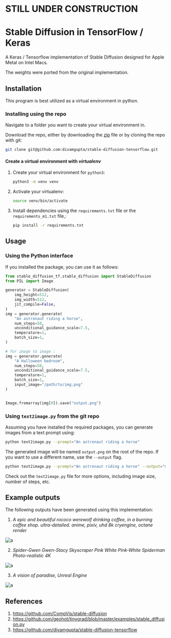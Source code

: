 # STILL UNDER CONSTRUCTION

# Stable Diffusion in TensorFlow / Keras

A Keras / Tensorflow implementation of Stable Diffusion designed for Apple Metal on Intel Macs.

The weights were ported from the original implementation.



## Installation

This program is best utilized as a virtual environment in python.

### Installing using the repo

Navigate to a folder you want to create your virtual environment in.

Download the repo, either by downloading the
[zip](https://github.com/divamgupta/stable-diffusion-tensorflow/archive/refs/heads/master.zip)
file or by cloning the repo with git:

```bash
git clone git@github.com:divamgupta/stable-diffusion-tensorflow.git
```

#### Create a virtual environment with *virtualenv*

1) Create your virtual environment for `python3`:

    ```bash
    python3 -m venv venv
    ```
   
2) Activate your virtualenv:

    ```bash
    source venv/bin/activate
    ```

3) Install dependencies using the `requirements.txt` file or the `requirements_m1.txt` file,:

    ```bash
    pip install -r requirements.txt
    ```

## Usage

### Using the Python interface

If you installed the package, you can use it as follows:

```python
from stable_diffusion_tf.stable_diffusion import StableDiffusion
from PIL import Image

generator = StableDiffusion(
    img_height=512,
    img_width=512,
    jit_compile=False,
)
img = generator.generate(
    "An astronaut riding a horse",
    num_steps=50,
    unconditional_guidance_scale=7.5,
    temperature=1,
    batch_size=1,
)

# for image to image :
img = generator.generate(
    "A Halloween bedroom",
    num_steps=50,
    unconditional_guidance_scale=7.5,
    temperature=1,
    batch_size=1,
    input_image="/path/to/img.png"
)


Image.fromarray(img[0]).save("output.png")
```

### Using `text2image.py` from the git repo

Assuming you have installed the required packages, 
you can generate images from a text prompt using:

```bash
python text2image.py --prompt="An astronaut riding a horse"
```

The generated image will be named `output.png` on the root of the repo.
If you want to use a different name, use the `--output` flag.

```bash
python text2image.py --prompt="An astronaut riding a horse" --output="my_image.png"
```

Check out the `text2image.py` file for more options, including image size, number of steps, etc.

## Example outputs 

The following outputs have been generated using this implementation:

1) *A epic and beautiful rococo werewolf drinking coffee, in a burning coffee shop. ultra-detailed. anime, pixiv, uhd 8k cryengine, octane render*

![a](https://user-images.githubusercontent.com/1890549/190841598-3d0b9bd1-d679-4c8d-bd5e-b1e24397b5c8.png)


2) *Spider-Gwen Gwen-Stacy Skyscraper Pink White Pink-White Spiderman Photo-realistic 4K*

![a](https://user-images.githubusercontent.com/1890549/190841999-689c9c38-ece4-46a0-ad85-f459ec64c5b8.png)


3) *A vision of paradise, Unreal Engine*

![a](https://user-images.githubusercontent.com/1890549/190841886-239406ea-72cb-4570-8f4c-fcd074a7ad7f.png)


## References

1) https://github.com/CompVis/stable-diffusion
2) https://github.com/geohot/tinygrad/blob/master/examples/stable_diffusion.py
3) https://github.com/divamgupta/stable-diffusion-tensorflow
